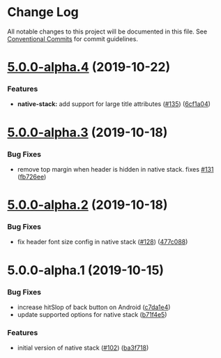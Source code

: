 # Change Log

All notable changes to this project will be documented in this file.
See [Conventional Commits](https://conventionalcommits.org) for commit guidelines.

# [5.0.0-alpha.4](https://github.com/react-navigation/navigation-ex/compare/@react-navigation/native-stack@5.0.0-alpha.3...@react-navigation/native-stack@5.0.0-alpha.4) (2019-10-22)


### Features

* **native-stack:** add support for large title attributes ([#135](https://github.com/react-navigation/navigation-ex/issues/135)) ([6cf1a04](https://github.com/react-navigation/navigation-ex/commit/6cf1a04))





# [5.0.0-alpha.3](https://github.com/react-navigation/navigation-ex/compare/@react-navigation/native-stack@5.0.0-alpha.2...@react-navigation/native-stack@5.0.0-alpha.3) (2019-10-18)


### Bug Fixes

* remove top margin when header is hidden in native stack. fixes [#131](https://github.com/react-navigation/navigation-ex/issues/131) ([fb726ee](https://github.com/react-navigation/navigation-ex/commit/fb726ee))





# [5.0.0-alpha.2](https://github.com/react-navigation/navigation-ex/compare/@react-navigation/native-stack@5.0.0-alpha.1...@react-navigation/native-stack@5.0.0-alpha.2) (2019-10-18)


### Bug Fixes

* fix header font size config in native stack ([#128](https://github.com/react-navigation/navigation-ex/issues/128)) ([477c088](https://github.com/react-navigation/navigation-ex/commit/477c088))





# 5.0.0-alpha.1 (2019-10-15)


### Bug Fixes

* increase hitSlop of back button on Android ([c7da1e4](https://github.com/react-navigation/navigation-ex/commit/c7da1e4))
* update supported options for native stack ([b71f4e5](https://github.com/react-navigation/navigation-ex/commit/b71f4e5))


### Features

* initial version of native stack ([#102](https://github.com/react-navigation/navigation-ex/issues/102)) ([ba3f718](https://github.com/react-navigation/navigation-ex/commit/ba3f718))
